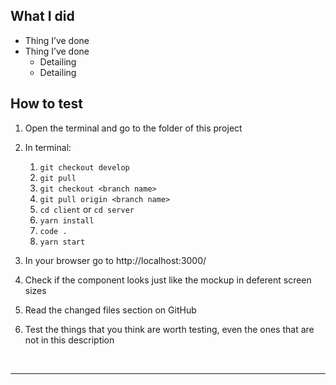 ## What I did

- Thing I’ve done 
- Thing I’ve done
   - Detailing
   - Detailing

## How to test

1. Open the terminal and go to the folder of this project

1. In terminal:
   1. `git checkout develop`
   1. `git pull`
   1. `git checkout <branch name>`
   1. `git pull origin <branch name>`
   1. `cd client` or `cd server`
   1. `yarn install`
   1. `code .`
   1. `yarn start`

1. In your browser go to http://localhost:3000/<route>

1. Check if the component looks just like the mockup in deferent screen sizes 

1. Read the changed files section on GitHub 

1. Test the things that you think are worth testing, even the ones that are not in this description 

&nbsp;
***
